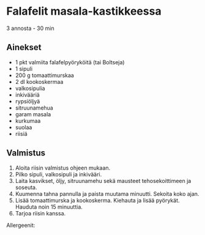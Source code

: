 # Falafelit masala-kastikkeessa
3 annosta - 30 min


## Ainekset
- 1 pkt valmiita falafelpyöryköitä (tai Boltseja)
- 1 sipuli
- 200 g tomaattimurskaa
- 2 dl kookoskermaa
- valkosipulia
- inkivääriä
- rypsiöljyä
- sitruunamehua
- garam masala
- kurkumaa
- suolaa
- riisiä


## Valmistus
1. Aloita riisin valmistus ohjeen mukaan.
2. Pilko sipuli, valkosipuli ja inkivääri.
3. Laita kasvikset, öljy, sitruunamehu sekä mausteet tehosekoittimeen ja soseuta.
4. Kuumenna tahna pannulla ja paista muutama minuutti. Sekoita koko ajan.
5. Lisää tomaattimurska ja kookoskerma. Kiehauta ja lisää pyörykät. Hauduta noin 15 minuuttia.
6. Tarjoa riisin kanssa.

Allergeenit:

